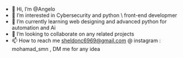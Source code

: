 - 👋 Hi, I’m @Angelo
- 👀 I’m interested in Cybersecurity and python \ front-end developmer
- 🌱 I’m currently learning web designing and advanced python for automation and Ai
- 💞️ I’m looking to collaborate on any related projects
- 📫 How to reach me sheldonc6969@gmail.com @ instagram : mohamad_smn , DM me for any idea  

<!---
Angelo is a ✨ special ✨ repository because its `README.md` (this file) appears on your GitHub profile.
You can click the Preview link to take a look at your changes.
--->
